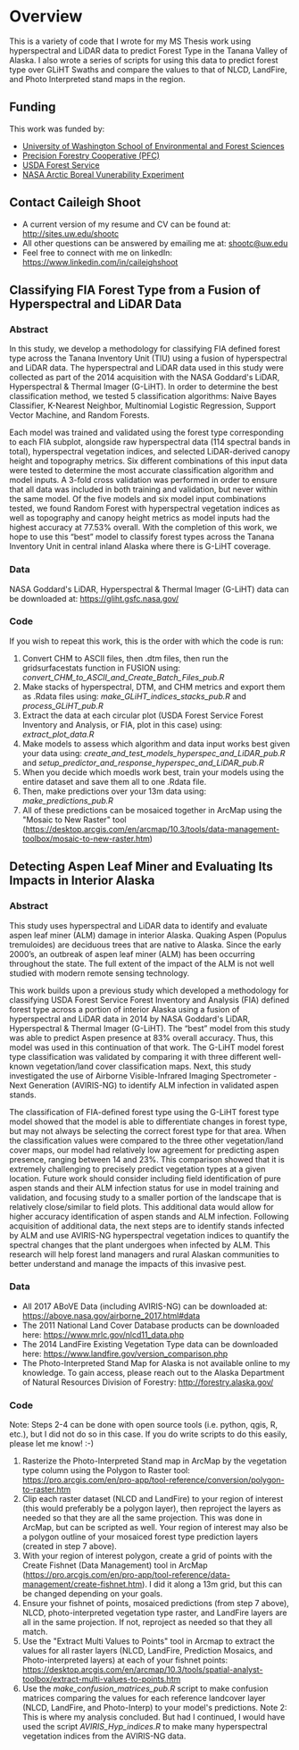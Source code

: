 # Overview
This is a variety of code that I wrote for my MS Thesis work using hyperspectral and LiDAR data to predict Forest Type in the Tanana Valley of Alaska. I also wrote a series of scripts for using this data to predict forest type over GLiHT Swaths and compare the values to that of NLCD, LandFire, and Photo Interpreted stand maps in the region. 

## Funding
This work was funded by: 
- [University of Washington School of Environmental and Forest Sciences](http://www.cfr.washington.edu/)
- [Precision Forestry Cooperative (PFC)](https://sites.uw.edu/uwpfc/)
- [USDA Forest Service](https://www.fs.fed.us/)
- [NASA Arctic Boreal Vunerability Experiment](https://above.nasa.gov/)

## Contact Caileigh Shoot
- A current version of my resume and CV can be found at: http://sites.uw.edu/shootc
- All other questions can be answered by emailing me at: shootc@uw.edu
- Feel free to connect with me on linkedIn: https://www.linkedin.com/in/caileighshoot

## Classifying FIA Forest Type from a Fusion of Hyperspectral and LiDAR Data
### Abstract
In this study, we develop a methodology for classifying FIA defined forest type across the Tanana Inventory Unit (TIU) using a fusion of hyperspectral and LiDAR data. The hyperspectral and LiDAR data used in this study were collected as part of the 2014 acquisition with the NASA Goddard's LiDAR, Hyperspectral & Thermal Imager (G-LiHT). In order to determine the best classification method, we tested 5 classification algorithms: Naive Bayes Classifier, K-Nearest Neighbor, Multinomial Logistic Regression, Support Vector Machine, and Random Forests.

Each model was trained and validated using the forest type corresponding to each FIA subplot, alongside raw hyperspectral data (114 spectral bands in total), hyperspectral vegetation indices, and selected LiDAR-derived canopy height and topography metrics. Six different combinations of this input data were tested to determine the most accurate classification algorithm and model inputs. A 3-fold cross validation was performed in order to ensure that all data was included in both training and validation, but never within the same model. Of the five models and six model input combinations tested, we found Random Forest with hyperspectral vegetation indices as well as topography and canopy height metrics as model inputs had the highest accuracy at 77.53% overall. With the completion of this work, we hope to use this “best” model to classify forest types across the Tanana Inventory Unit in central inland Alaska where there is G-LiHT coverage.

### Data 
NASA Goddard's LiDAR, Hyperspectral & Thermal Imager (G-LiHT) data can be downloaded at: https://gliht.gsfc.nasa.gov/

### Code
If you wish to repeat this work, this is the order with which the code is run: 
1. Convert CHM to ASCII files, then .dtm files, then run the gridsurfacestats function in FUSION using: *convert_CHM_to_ASCII_and_Create_Batch_Files_pub.R*
2. Make stacks of hyperspectral, DTM, and CHM metrics and export them as .Rdata files using: *make_GLiHT_indices_stacks_pub.R* and *process_GLiHT_pub.R*
3. Extract the data at each circular plot (USDA Forest Service Forest Inventory and Analysis, or FIA, plot in this case) using: *extract_plot_data.R*
4. Make models to assess which algorithm and data input works best given your data using: *create_and_test_models_hyperspec_and_LiDAR_pub.R* and *setup_predictor_and_response_hyperspec_and_LiDAR_pub.R*
5. When you decide which moedls work best, train your models using the entire dataset and save them all to one .Rdata file.
6. Then, make predictions over your 13m data using: *make_predictions_pub.R*
7. All of these predictions can be mosaiced together in ArcMap using the "Mosaic to New Raster" tool (https://desktop.arcgis.com/en/arcmap/10.3/tools/data-management-toolbox/mosaic-to-new-raster.htm)

## Detecting Aspen Leaf Miner and Evaluating Its Impacts in Interior Alaska
### Abstract
This study uses hyperspectral and LiDAR data to identify and evaluate aspen leaf miner (ALM) damage in interior Alaska. Quaking Aspen (Populus tremuloides) are deciduous trees that are native to Alaska. Since the early 2000’s, an outbreak of aspen leaf miner (ALM) has been occurring throughout the state. The full extent of the impact of the ALM is not well studied with modern remote sensing technology.

This work builds upon a previous study which developed a methodology for classifying USDA Forest Service Forest Inventory and Analysis (FIA) defined forest type across a portion of interior Alaska using a fusion of hyperspectral and LiDAR data in 2014 by NASA Goddard's LiDAR, Hyperspectral & Thermal Imager (G-LiHT). The “best” model from this study was able to predict Aspen presence at 83% overall accuracy. Thus, this model was used in this continuation of that work. The G-LiHT model forest type classification was validated by comparing it with three different well-known vegetation/land cover classification maps. Next, this study investigated the use of Airborne Visible-Infrared Imaging Spectrometer - Next Generation (AVIRIS-NG) to identify ALM infection in validated aspen stands.

The classification of FIA-defined forest type using the G-LiHT forest type model showed that the model is able to differentiate changes in forest type, but may not always be selecting the correct forest type for that area. When the classification values were compared to the three other vegetation/land cover maps, our model had relatively low agreement for predicting aspen presence, ranging between 14 and 23%. This comparison showed that it is extremely challenging to precisely predict vegetation types at a given location. Future work should consider including field identification of pure aspen stands and their ALM infection status for use in model training and validation, and focusing study to a smaller portion of the landscape that is relatively close/similar to field plots. This additional data would allow for higher accuracy identification of aspen stands and ALM infection. Following acquisition of additional data, the next steps are to identify stands infected by ALM and use AVIRIS-NG hyperspectral vegetation indices to quantify the spectral changes that the plant undergoes when infected by ALM. This research will help forest land managers and rural Alaskan communities to better understand and manage the impacts of this invasive pest. 

### Data 
- All 2017 ABoVE Data (including AVIRIS-NG) can be downloaded at: https://above.nasa.gov/airborne_2017.html#data
- The 2011 National Land Cover Database products can be downloaded here: https://www.mrlc.gov/nlcd11_data.php
- The 2014 LandFire Existing Vegetation Type data can be downloaded here: https://www.landfire.gov/version_comparison.php
- The Photo-Interpreted Stand Map for Alaska is not available online to my knowledge. To gain access, please reach out to the Alaska Department of Natural Resources Division of Forestry: http://forestry.alaska.gov/

### Code
Note: Steps 2-4 can be done with open source tools (i.e. python, qgis, R, etc.), but I did not do so in this case. If you do write scripts to do this easily, please let me know! :-)
1. Rasterize the Photo-Interpreted Stand map in ArcMap by the vegetation type column using the Polygon to Raster tool: https://pro.arcgis.com/en/pro-app/tool-reference/conversion/polygon-to-raster.htm
1. Clip each raster dataset (NLCD and LandFire) to your region of interest (this would preferably be a polygon layer), then reproject the layers as needed so that they are all the same projection. This was done in ArcMap, but can be scripted as well. Your region of interest may also be a polygon outline of your mosaiced forest type prediction layers (created in step 7 above). 
3. With your region of interest polygon, create a grid of points with the Create Fishnet (Data Management) tool in ArcMap (https://pro.arcgis.com/en/pro-app/tool-reference/data-management/create-fishnet.htm). I did it along a 13m grid, but this can be changed depending on your goals.
4. Ensure your fishnet of points, mosaiced predictions (from step 7 above), NLCD, photo-interpreted vegetation type raster, and LandFire layers are all in the same projection. If not, reproject as needed so that they all match. 
5. Use the "Extract Multi Values to Points" tool in Arcmap to extract the values for all raster layers (NLCD, LandFire, Prediction Mosaics, and Photo-interpreted layers) at each of your fishnet points: https://desktop.arcgis.com/en/arcmap/10.3/tools/spatial-analyst-toolbox/extract-multi-values-to-points.htm
6. Use the *make_confusion_matrices_pub.R* script to make confusion matrices comparing the values for each reference landcover layer (NLCD, LandFire, and Photo-Interp) to your model's predictions. 
Note 2: This is where my analysis concluded. But had I continued, I would have used the script *AVIRIS_Hyp_indices.R* to make many hyperspectral vegetation indices from the AVIRIS-NG data. 
